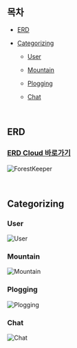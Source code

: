 ## 목차

- [ERD](#erd)

- [Categorizing](#categorizing)

    - [User](#user)

    - [Mountain](#mountain)

    - [Plogging](#plogging)
    
    - [Chat](#chat)


<br />


## ERD


### [ERD Cloud 바로가기](https://www.erdcloud.com/p/XyDK2eifs9E3YyKg7)


![ForestKeeper](https://user-images.githubusercontent.com/76759852/169643351-0fa100bc-3afb-4e92-999a-d20d91278a23.png)


<br />


## Categorizing


### User

![User](https://user-images.githubusercontent.com/76759852/169605539-555cdd7a-d441-40d4-bf58-96e3ca8a1bc2.png)


### Mountain

![Mountain](https://user-images.githubusercontent.com/76759852/169605258-5e771e5d-9836-4022-bef5-6e34469189f9.png)


### Plogging

![Plogging](https://user-images.githubusercontent.com/76759852/169604321-208443b4-1950-40f0-bef5-3e81cc1a3ce6.png)


### Chat

![Chat](https://user-images.githubusercontent.com/76759852/169604954-10f65383-9927-4d51-821a-c16a088ed7ef.png)

